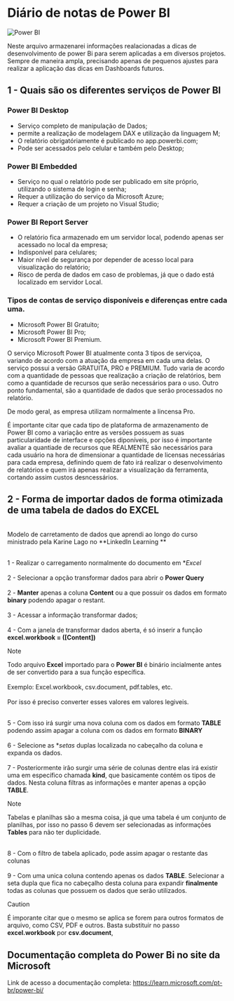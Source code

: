 # Diário de notas de **Power BI**
![Power BI](https://miro.medium.com/v2/resize:fit:1358/1*lNFmJwW3jiYlH64Vg_BaiQ.jpeg)

Neste arquivo armazenarei informações realacionadas a dicas de desenvolvimento de power Bi para serem aplicadas a em diversos projetos. Sempre de maneira ampla, precisando apenas de pequenos ajustes para realizar a aplicação das dicas em Dashboards futuros.


## 1 - Quais são os diferentes serviços de Power BI

### Power BI Desktop
-  Serviço completo de manipulação de Dados;
-  permite a realização de modelagem DAX e utilização da linguagem M;
-  O relatório obrigatóriamente é publicado no app.powerbi.com;
-  Pode ser acessados pelo celular e também pelo Desktop;

### Power BI Embedded
- Serviço no qual o relatório pode ser publicado em site próprio, utilizando o sistema de login e senha;
- Requer a utilização do serviço da Microsoft Azure;
- Requer a criação de um projeto no Visual Studio;

### Power BI Report Server
- O relatório fica armazenado em um servidor local, podendo apenas ser acessado no local da empresa;
- Indisponível para celulares;
- Maior nível de segurança por depender de acesso local para visualização do relatório;
- Risco de perda de dados em caso de problemas, já que o dado está localizado em servidor Local.

### Tipos de contas de serviço disponíveis e diferenças entre cada uma.

- Microsoft Power BI Gratuito;
- Microsoft Power BI Pro;
- Microsoft Power BI Premium.

O serviço Microsoft Power BI atualmente conta 3 tipos de serviçoa, variando de acordo com a atuação da empresa em cada uma delas. O serviço possui a versão GRATUITA, PRO e PREMIUM.
Tudo varia de acordo com a quantidade de pessoas que realização a criação de relatórios, bem como a quantidade de recursos que serão necessários para o uso. Outro ponto fundamental, são a quantidade de dados que serão processados no relatório.

De modo geral, as empresa utilizam normalmente a lincensa Pro.

É importante citar que cada tipo de plataforma de armazenamento de Power BI como a variação entre as versões possuem as suas particularidade de interface e opções diponíveis, por isso é importante avaliar a quantiade de recursos que REALMENTE são necessários para cada usuário na hora de dimensionar a quantidade de licensas necessárias para cada empresa, definindo quem de fato irá realizar o desenvolvimento de relatórios e quem irá apenas realizar a visualização da ferramenta, cortando assim custos desncessários.


## 2 - Forma de importar dados de forma otimizada de uma tabela de dados do EXCEL

<br> Modelo de carretamento de dados que aprendi ao longo do curso ministrado pela Karine Lago no **LinkedIn Learning ** <br>

<br> 1 - Realizar o carregamento normalmente do documento em **Excel* <br>
<br> 2 - Selecionar a opção transformar dados para abrir o **Power Query** <br>
<br> 2 - **Manter** apenas a coluna **Content** ou a que possuir os dados em formato  **binary** podendo apagar o restant. <br>
<br> 3 - Acessar a informação transformar dados;<br>
<br> 4 - Com a janela de transformar dados aberta, é só inserir a função **excel.workbook = ([Content])** <br>

> [!NOTE]
>Todo arquivo **Excel** importado para o **Power BI** é binário incialmente antes de ser convertido para a sua função específica.<br>
<br>Exemplo: Excel.workbook, csv.document, pdf.tables, etc.<br>
<br> Por isso é preciso converter esses valores em valores legiveis. <br>

<br> 5 - Com isso irá surgir uma nova coluna com os dados em formato **TABLE** podendo assim apagar a coluna com os dados em formato **BINARY** <br>
<br> 6 - Selecione as **setas* duplas localizada no cabeçalho da coluna e expanda os dados. <br>
<br> 7 - Posteriormente irão surgir uma série de colunas dentre elas irá existir uma em específico chamada **kind**, que basicamente contém os tipos de dados. Nesta coluna filtras as informações e manter apenas a opção **TABLE**.<br>

> [!NOTE]
> Tabelas e planilhas são a mesma coisa, já que uma tabela é um conjunto de planilhas, por isso no passo 6 devem ser selecionadas as informações **Tables** para não ter duplicidade.

<br> 8 - Com o filtro de tabela aplicado, pode assim apagar o restante das colunas <br>
<br> 9 - Com uma unica coluna contendo apenas os dados **TABLE**. Selecionar a seta dupla que fica no cabeçalho desta coluna para expandir **finalmente** todas as colunas que possuem os dados que serão utilizados.<br>

> [!CAUTION]
> É imporante citar que o mesmo se aplica se forem para outros formatos de arquivo, como CSV, PDF e outros. Basta substituir no passo  **excel.workbook** por **csv.document**, 

## Documentação completa do Power Bi no site da Microsoft

Link de acesso a documentação completa:
https://learn.microsoft.com/pt-br/power-bi/

